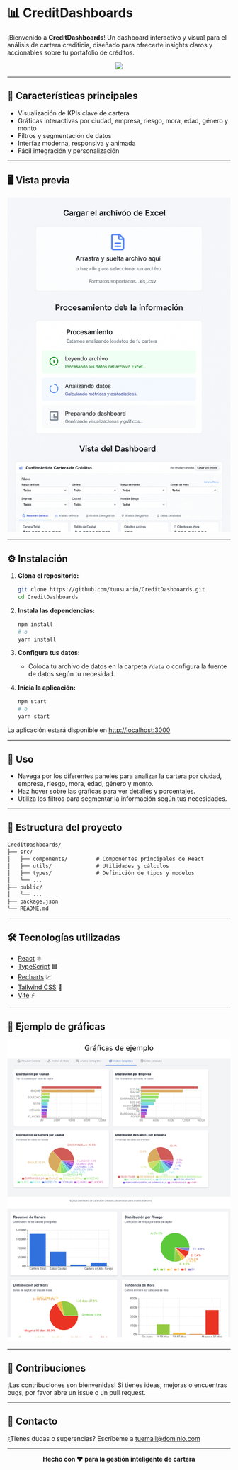 # 📊 CreditDashboards

¡Bienvenido a **CreditDashboards**! Un dashboard interactivo y visual para el análisis de cartera crediticia, diseñado para ofrecerte insights claros y accionables sobre tu portafolio de créditos.

<p align="center">
  <img src="https://img.icons8.com/color/96/000000/combo-chart--v2.png" width="80"/>
</p>

---

## 🚀 Características principales

- Visualización de KPIs clave de cartera
- Gráficas interactivas por ciudad, empresa, riesgo, mora, edad, género y monto
- Filtros y segmentación de datos
- Interfaz moderna, responsiva y animada
- Fácil integración y personalización

---

## 🖥️ Vista previa

<p align="center">
  <img src="./docs/demo_dashboard.png" alt="Demo Dashboard" width="600"/>
</p>

---

## ⚙️ Instalación

1. **Clona el repositorio:**
   ```bash
   git clone https://github.com/tuusuario/CreditDashboards.git
   cd CreditDashboards
   ```
2. **Instala las dependencias:**
   ```bash
   npm install
   # o
   yarn install
   ```
3. **Configura tus datos:**
   - Coloca tu archivo de datos en la carpeta `/data` o configura la fuente de datos según tu necesidad.

4. **Inicia la aplicación:**
   ```bash
   npm start
   # o
   yarn start
   ```

La aplicación estará disponible en [http://localhost:3000](http://localhost:3000)

---

## 📝 Uso

- Navega por los diferentes paneles para analizar la cartera por ciudad, empresa, riesgo, mora, edad, género y monto.
- Haz hover sobre las gráficas para ver detalles y porcentajes.
- Utiliza los filtros para segmentar la información según tus necesidades.

---

## 📂 Estructura del proyecto

```
CreditDashboards/
├── src/
│   ├── components/         # Componentes principales de React
│   ├── utils/              # Utilidades y cálculos
│   ├── types/              # Definición de tipos y modelos
│   └── ...
├── public/
│   └── ...
├── package.json
└── README.md
```

---

## 🛠️ Tecnologías utilizadas

- [React](https://reactjs.org/) ⚛️
- [TypeScript](https://www.typescriptlang.org/) 🟦
- [Recharts](https://recharts.org/) 📈
- [Tailwind CSS](https://tailwindcss.com/) 💨
- [Vite](https://vitejs.dev/) ⚡

---

## 📸 Ejemplo de gráficas

<p align="center">
  <img src="./docs/demo_graficas.png" alt="Ejemplo de Gráficas" width="600"/>
</p>

---

## 🤝 Contribuciones

¡Las contribuciones son bienvenidas! Si tienes ideas, mejoras o encuentras bugs, por favor abre un issue o un pull request.

---

## 📧 Contacto

¿Tienes dudas o sugerencias? Escríbeme a [tuemail@dominio.com](mailto:tuemail@dominio.com)

---

<p align="center">
  <b>Hecho con ❤️ para la gestión inteligente de cartera</b>
</p> 